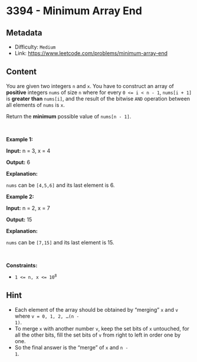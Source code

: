# 3394 - Minimum Array End

## Metadata

 - Difficulty: `Medium`
 - Link: https://www.leetcode.com/problems/minimum-array-end

## Content

<p>You are given two integers <code>n</code> and <code>x</code>. You have to construct an array of <strong>positive</strong> integers <code>nums</code> of size <code>n</code> where for every <code>0 &lt;= i &lt; n - 1</code>, <code>nums[i + 1]</code> is <strong>greater than</strong> <code>nums[i]</code>, and the result of the bitwise <code>AND</code> operation between all elements of <code>nums</code> is <code>x</code>.</p>

<p>Return the <strong>minimum</strong> possible value of <code>nums[n - 1]</code>.</p>

<p>&nbsp;</p>
<p><strong class="example">Example 1:</strong></p>

<div class="example-block">
<p><strong>Input:</strong> <span class="example-io">n = 3, x = 4</span></p>

<p><strong>Output:</strong> <span class="example-io">6</span></p>

<p><strong>Explanation:</strong></p>

<p><code>nums</code> can be <code>[4,5,6]</code> and its last element is 6.</p>
</div>

<p><strong class="example">Example 2:</strong></p>

<div class="example-block">
<p><strong>Input:</strong> <span class="example-io">n = 2, x = 7</span></p>

<p><strong>Output:</strong> <span class="example-io">15</span></p>

<p><strong>Explanation:</strong></p>

<p><code>nums</code> can be <code>[7,15]</code> and its last element is 15.</p>
</div>

<p>&nbsp;</p>
<p><strong>Constraints:</strong></p>

<ul>
	<li><code>1 &lt;= n, x &lt;= 10<sup>8</sup></code></li>
</ul>


## Hint

- Each element of the array should be obtained by “merging” <code>x</code> and <code>v</code> where <code>v = 0, 1, 2, …(n - 1)</code>.
- To merge <code>x</code> with another number <code>v</code>, keep the set bits of <code>x</code> untouched, for all the other bits, fill the set bits of <code>v</code> from right to left in order one by one.
- So the final answer is the “merge” of <code>x</code> and <code>n - 1</code>.

